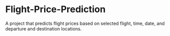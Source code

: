 # Flight-Price-Prediction

A project that predicts flight prices based on selected flight, time, date, and departure and destination locations.
